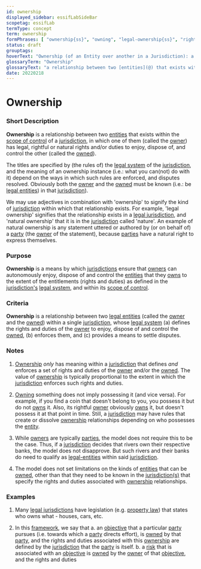 ```yaml
---
id: ownership
displayed_sidebar: essifLabSideBar
scopetag: essifLab
termType: concept
term: ownership
formPhrases: [ "ownership{ss}", "owning", "legal-ownership{ss}", "rightful-ownership{ss}", "natural-ownership{ss}" ]
status: draft
grouptags:
hoverText: "Ownership (of an Entity over another in a Jurisdiction): a relationship between two Entities in which one of them (called the Owner) has legal, rightful or natural rights and/or duties to enjoy, dispose of, and control the other (called the Owned)."
glossaryTerm: "Ownership"
glossaryText: "a relationship between two [entities](@) that exists within the [scope of control](@) of a [jurisdiction](@), in which one of them (called the [owner](@)) has legal, rightful or natural rights and/or duties to enjoy, dispose of, and control the other (called the [owned](@))."
date: 20220218
---
```


# Ownership

### Short Description

**Ownership** is a relationship between two [entities](@) that exists within the [scope of control](@) of a [jurisdiction](@), in which one of them (called the [owner](@)) has legal, rightful or natural rights and/or duties to enjoy, dispose of, and control the other (called the [owned](@)).

The titles are specified by (the rules of) the [legal system](@) of the [jurisdiction](@), and the meaning of an ownership instance (i.e.: what you can(not) do with it) depend on the ways in which such rules are enforced, and disputes resolved. Obviously both the [owner](@) and the [owned](@) must be known (i.e.: be [legal entities](legal-entity@)) in that [jurisdiction](@)).

We may use adjectives in combination with 'ownership' to signify the kind of [jurisdiction](@) within which that relationship exists. For example, 'legal ownership' signifies that the relationship exists in a [legal jurisdiction](@), and 'natural ownership' that it is in the [jurisdiction](@) called 'nature'. An example of natural ownership is any statement uttered or authored by (or on behalf of) a [party](@) (the [owner](@) of the statement), because [parties](@) have a natural right to express themselves.

### Purpose

**Ownership** is a means by which [jurisdictions](@) ensure that [owners](@) can autonomously enjoy, dispose of and control the [entities](@) that they [owns](@) to the extent of the entitlements (rights and duties) as defined in the [jurisdiction's](@) [legal system](@), and within its [scope of control](@).

### Criteria

**Ownership** is a relationship between two [legal entities](legal-entity@) (called the [owner](@) and the [owned](@)) within a single [jurisdiction](@), whose [legal system](@) (a) defines the rights and duties of the [owner](@) to enjoy, dispose of and control the [owned](@), (b) enforces them, and (c) provides a means to settle disputes.

### Notes

1. [Ownership](@) *only* has meaning within a [jurisdiction](@) that defines *and* enforces a set of rights and duties of the [owner](@) and/or the [owned](@). The value of [ownership](@) is typically proportional to the extent in which the [jurisdiction](@) enforces such rights and duties.

2. [Owning](ownership@) something does not imply possessing it (and vice versa). For example, if you find a coin that doesn't belong to you, you possess it but do not [owns](@) it. Also, its rightful [owner](@) obviously [owns](@) it, but doesn't possess it at that point in time. Still, a [jurisdiction](@) may have rules that create or dissolve [ownership](@) relationships depending on who possesses the [entity](@).

3. While [owners](@) are typically [parties](@), the model does not require this to be the case. Thus, if a [jurisdiction](@) decides that rivers own their respective banks, the model does not disapprove. But such rivers and their banks do need to qualify as [legal-entities](@) within said [jurisdiction](@).

4. The model does not set limitations on the kinds of [entities](@) that can be [owned](@), other than that they need to be known in the [jurisdiction(s)](@) that specify the rights and duties associated with [ownership](@) relationships.

### Examples

1. Many [legal jurisdictions](legal-jurisdiction@) have legislation  (e.g. [property law](https://en.wikipedia.org/wiki/Property_law)) that states who owns what - houses, cars, etc.

2. In this [framework](@), we say that
  a. an [objective](@) that a particular [party](@) pursues (i.e. towards which a [party](@) directs effort), is [owned](@) by that [party](@), and the rights and duties associated with this [ownership](@) are defined by the [jurisdiction](@) that the [party](@) is itself.
  b. a [risk](@) that is associated with an [objective](@) is [owned](@) by the [owner](@) of that [objective](@), and the rights and duties
